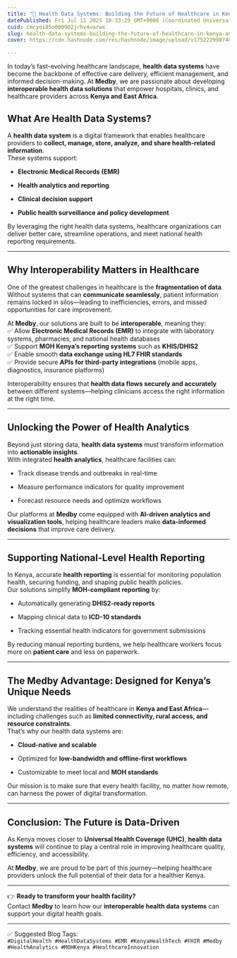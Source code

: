 ```yaml
---
title: "🏥 Health Data Systems: Building the Future of Healthcare in Kenya and East Africa"
datePublished: Fri Jul 11 2025 10:33:29 GMT+0000 (Coordinated Universal Time)
cuid: cmcyoi85o000902jrhv4varwx
slug: health-data-systems-building-the-future-of-healthcare-in-kenya-and-east-africa
cover: https://cdn.hashnode.com/res/hashnode/image/upload/v1752229987401/f2226f83-cab9-4b4f-9f1f-fa816564705f.webp

---
```


In today’s fast-evolving healthcare landscape, **health data systems** have become the backbone of effective care delivery, efficient management, and informed decision-making. At **Medby**, we are passionate about developing **interoperable health data solutions** that empower hospitals, clinics, and healthcare providers across **Kenya and East Africa**.

## What Are Health Data Systems?

A **health data system** is a digital framework that enables healthcare providers to **collect, manage, store, analyze, and share health-related information**.  
These systems support:

* **Electronic Medical Records (EMR)**
    
* **Health analytics and reporting**
    
* **Clinical decision support**
    
* **Public health surveillance and policy development**
    

By leveraging the right health data systems, healthcare organizations can deliver better care, streamline operations, and meet national health reporting requirements.

---

## Why Interoperability Matters in Healthcare

One of the greatest challenges in healthcare is the **fragmentation of data**. Without systems that can **communicate seamlessly**, patient information remains locked in silos—leading to inefficiencies, errors, and missed opportunities for care improvement.

At **Medby**, our solutions are built to be **interoperable**, meaning they:  
✅ Allow **Electronic Medical Records (EMR)** to integrate with laboratory systems, pharmacies, and national health databases  
✅ Support **MOH Kenya’s reporting systems** such as **KHIS/DHIS2**  
✅ Enable smooth **data exchange using HL7 FHIR standards**  
✅ Provide secure **APIs for third-party integrations** (mobile apps, diagnostics, insurance platforms)

Interoperability ensures that **health data flows securely and accurately** between different systems—helping clinicians access the right information at the right time.

---

## Unlocking the Power of Health Analytics

Beyond just storing data, **health data systems** must transform information into **actionable insights**.  
With integrated **health analytics**, healthcare facilities can:

* Track disease trends and outbreaks in real-time
    
* Measure performance indicators for quality improvement
    
* Forecast resource needs and optimize workflows
    

Our platforms at **Medby** come equipped with **AI-driven analytics and visualization tools**, helping healthcare leaders make **data-informed decisions** that improve care delivery.

---

## Supporting National-Level Health Reporting

In Kenya, accurate **health reporting** is essential for monitoring population health, securing funding, and shaping public health policies.  
Our solutions simplify **MOH-compliant reporting** by:

* Automatically generating **DHIS2-ready reports**
    
* Mapping clinical data to **ICD-10 standards**
    
* Tracking essential health indicators for government submissions
    

By reducing manual reporting burdens, we help healthcare workers focus more on **patient care** and less on paperwork.

---

## The Medby Advantage: Designed for Kenya’s Unique Needs

We understand the realities of healthcare in **Kenya and East Africa**—including challenges such as **limited connectivity, rural access, and resource constraints**.  
That’s why our health data systems are:

* **Cloud-native and scalable**
    
* Optimized for **low-bandwidth and offline-first workflows**
    
* Customizable to meet local and **MOH standards**
    

Our mission is to make sure that every health facility, no matter how remote, can harness the power of digital transformation.

---

## Conclusion: The Future is Data-Driven

As Kenya moves closer to **Universal Health Coverage (UHC)**, **health data systems** will continue to play a central role in improving healthcare quality, efficiency, and accessibility.

At **Medby**, we are proud to be part of this journey—helping healthcare providers unlock the full potential of their data for a healthier Kenya.

---

👉 **Ready to transform your health facility?**  
Contact **Medby** to learn how our **interoperable health data systems** can support your digital health goals.

---

✅ Suggested Blog Tags:  
`#DigitalHealth #HealthDataSystems #EMR #KenyaHealthTech #FHIR #Medby #HealthAnalytics #MOHKenya #HealthcareInnovation`